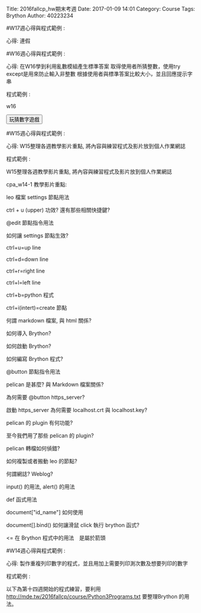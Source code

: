 Title: 2016fallcp_hw期末考週
Date: 2017-01-09 14:01
Category: Course
Tags: Brython
Author: 40223234


<!-- PELICAN_END_SUMMARY -->

<!-- 導入 Brython 標準程式庫 -->

<script type="text/javascript" 
    src="https://cdn.rawgit.com/brython-dev/brython/master/www/src/brython_dist.js">
</script>

<!-- 啟動 Brython -->
<script>
window.onload=function(){
brython(1);
}
</script>

<!-- 以下實際利用  Brython 畫圖 -->



#W17週心得與程式範例 : 

心得:
連假

#W16週心得與程式範例 : 　

心得:
在W16學到利用亂數模組產生標準答案
取得使用者所猜整數，使用try except是用來防止輸入非整數
根據使用者與標準答案比較大小，並且回應提示字串

程式範例 : 

w16

<!-- PELICAN_END_SUMMARY -->

<!-- 導入 Brython 標準程式庫 -->

<script type="text/javascript" 
    src="https://cdn.rawgit.com/brython-dev/brython/master/www/src/brython_dist.js">
</script>

<!-- 啟動 Brython -->
<script>
window.onload=function(){
brython(1);
}
</script>

<!-- 以下實際利用  Brython 畫圖 -->
<div id="con"></div>
<script type="text/python3">
from browser import alert
from browser import document
from browser import html
import random
#print("test")
#alert("test")
con1 = document["con"]
# 1.利用亂數模組產生標準答案
標準答案 = random.randint(1,100)

# 2.取得使用者所猜整數 ( 可以使用try except : 防止輸入非整數)
# 3.根據使用者與標準答案比較大小，並且回應提示字串
'''假如使用whlie迴圈,可以在使用者沒有猜對之前繼續輸入
並且累積猜題次數
'''
con1 <= str(標準答案)
'''
try:
    for i in range(1) :
        #con1 <= "test"+"<br/>"
        yourInput=int(input("請輸入一整數唷!!"))
        #con1 <="test"+html.BR()
        output = yourInput + 1
        con1 <= "你輸入整數加上1之後，為" +str(output)
except:
    con1 <= "拜託請輸入整數好嗎87"
'''
def b1(e):
    alert("click")
document["b1"].bind("click",b1)
</script>
<button id="b1">玩猜數字遊戲</button>

#W15週心得與程式範例 : 

心得:
W15整理各週教學影片重點, 將內容與練習程式及影片放到個人作業網誌

程式範例 : 


<!-- PELICAN_END_SUMMARY -->

<!-- 導入 Brython 標準程式庫 -->

<script type="text/javascript" 
    src="https://cdn.rawgit.com/brython-dev/brython/master/www/src/brython_dist.js">
</script>

<!-- 啟動 Brython -->
<script>
window.onload=function(){
brython(1);
}
</script>

W15整理各週教學影片重點, 將內容與練習程式及影片放到個人作業網誌

cpa_w14-1 教學影片重點:

leo 檔案 settings 節點用法

ctrl + u (upper) 功效? 還有那些相關快捷鍵?


@edit 節點指令用法

如何讓 settings 節點生效?

ctrl+u=up line

ctrl+d=down line

ctrl+r=right line

ctrl+l=left line

ctrl+b=python 程式

ctrl+i(intert)=create 節點

何謂 markdown 檔案, 與 html 關係?

如何導入 Brython?

如何啟動 Brython?

如何編寫 Brython 程式?

@button 節點指令用法

pelican 是甚麼? 與 Markdown 檔案關係?

為何需要 @button https_server?

啟動 https_server 為何需要 localhost.crt 與 localhost.key?

pelican 的 plugin 有何功能?

至今我們用了那些 pelican 的 plugin?

pelican 轉檔如何偵錯?

如何複製或者搬動 leo 的節點?

何謂網誌? Weblog?

input() 的用法, alert() 的用法

def 函式用法

document["id_name"] 如何使用

document[].bind() 如何讓滑鼠 click 執行 brython 函式?

<= 在 Brython 程式中的用法　是屬於箭頭

#W14週心得與程式範例 : 

心得:
製作重複列印數字的程式，並且用加上需要列印測次數及想要列印的數字

程式範例 : 

以下為第十四週開始的程式練習，要利用 <a href="http://mde.tw/2016fallcp/course/Python3Programs.txt">http://mde.tw/2016fallcp/course/Python3Programs.txt</a> 要整理Brython 的用法。
<!-- PELICAN_END_SUMMARY -->

<!-- 導入 Brython 標準程式庫 -->

<script type="text/javascript" 
    src="https://cdn.rawgit.com/brython-dev/brython/master/www/src/brython_dist.js">
</script>

<!-- 啟動 Brython -->
<script>
window.onload=function(){
brython(1);
}
</script>


<div id ="ex1"></div>
<script type="text/python3">
from browser import document as doc
container = doc['ex1']

container<="W14練習"
</script>


<div id ="ex2"></div>
<script type="text/python3">
from browser import document as doc
from browser import html
container = doc['ex2']
mystring = input("要印出什麼字串?")
mynum = input("要印幾次?")

for i in range(int(mynum)):
    #container<="W14練習-2"+html.BR()
    container<=mystring+html.BR()
</script>

